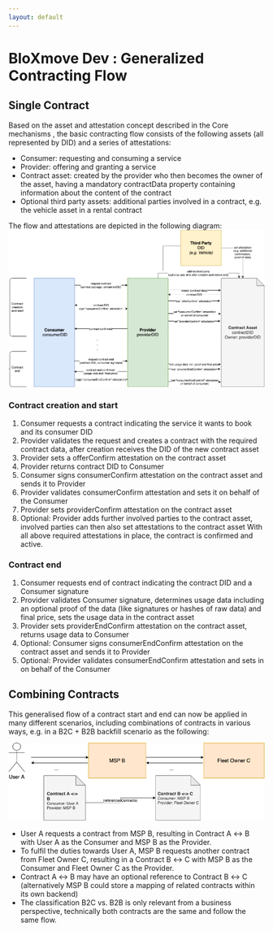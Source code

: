 ```yaml
---
layout: default
---
```


# BloXmove Dev : Generalized Contracting Flow
## Single Contract
Based on the asset and attestation concept described in the Core mechanisms , the basic contracting flow consists of the following assets (all represented by DID) and a series of attestations:

- Consumer: requesting and consuming a service
- Provider: offering and granting a service
- Contract asset: created by the provider who then becomes the owner of the asset, having a mandatory contractData property containing information about the content of the contract
- Optional third party assets: additional parties involved in a contract, e.g. the vehicle asset in a rental contract

The flow and attestations are depicted in the following diagram:
![This is an image](https://github.com/yatin902/test/blob/main/1575780026.png)

### Contract creation and start
1. Consumer requests a contract indicating the service it wants to book and its consumer DID
2. Provider validates the request and creates a contract with the required contract data, after creation receives the DID of the new contract asset
3. Provider sets a offerConfirm attestation on the contract asset
4. Provider returns contract DID to Consumer
5. Consumer signs consumerConfirm attestation on the contract asset and sends it to Provider
6. Provider validates consumerConfirm attestation and sets it on behalf of the Consumer
7. Provider sets providerConfirm attestation on the contract asset
8. Optional: Provider adds further involved parties to the contract asset, involved parties can then also set attestations to the contract asset
With all above required attestations in place, the contract is confirmed and active.

### Contract end
1. Consumer requests end of contract indicating the contract DID and a Consumer signature
2. Provider validates Consumer signature, determines usage data including an optional proof of the data (like signatures or hashes of raw data) and final price, sets the usage data in the contract asset
3. Provider sets providerEndConfirm attestation on the contract asset, returns usage data to Consumer
4. Optional: Consumer signs consumerEndConfirm attestation on the contract asset and sends it to Provider
5. Optional: Provider validates consumerEndConfirm attestation and sets in on behalf of the Consumer

## Combining Contracts
This generalised flow of a contract start and end can now be applied in many different scenarios, including combinations of contracts in various ways, e.g. in a B2C + B2B backfill scenario as the following:

![This is an image](https://github.com/yatin902/test/blob/main/1575616300.png)

- User A requests a contract from MSP B, resulting in Contract A ↔︎ B with User A as the Consumer and MSP B as the Provider.
- To fulfil the duties towards User A, MSP B requests another contract from Fleet Owner C, resulting in a Contract B ↔︎ C with MSP B as the Consumer and Fleet Owner C as the Provider.
- Contract A ↔︎ B may have an optional reference to Contract B ↔︎ C (alternatively MSP B could store a mapping of related contracts within its own backend)
- The classification B2C vs. B2B is only relevant from a business perspective, technically both contracts are the same and follow the same flow.


